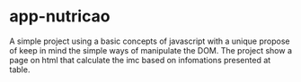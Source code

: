 # app-nutricao
A simple project using a basic concepts of javascript with a unique propose of keep in mind the simple ways of manipulate the DOM. The project show a page on html that calculate the imc based on infomations presented at table.
